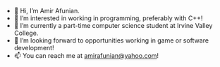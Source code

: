 - 👋 Hi, I’m Amir Afunian.
- 👀 I’m interested in working in programming, preferably with C++!
- 🌱 I’m currently a part-time computer science student at Irvine Valley College.
- 💞️ I’m looking forward to opportunities working in game or software development!
- 📫 You can reach me at amirafunian@yahoo.com!

<!---
AAfunian/AAfunian is a ✨ special ✨ repository because its `README.md` (this file) appears on your GitHub profile.
You can click the Preview link to take a look at your changes.
--->
